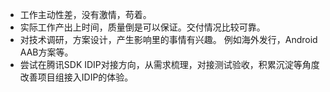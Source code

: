 * 工作主动性差，没有激情，苟着。
* 实际工作产出上时间，质量倒是可以保证。交付情况比较可靠。
* 对技术调研，方案设计，产生影响里的事情有兴趣。 例如海外发行，Android AAB方案等。
* 尝试在腾讯SDK IDIP对接方向，从需求梳理，对接测试验收，积累沉淀等角度改善项目组接入IDIP的体验。
